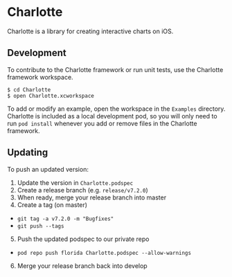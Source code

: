 # Charlotte

Charlotte is a library for creating interactive charts on iOS.

## Development
To contribute to the Charlotte framework or run unit tests, use the Charlotte framework workspace.
```
$ cd Charlotte
$ open Charlotte.xcworkspace
```
To add or modify an example, open the workspace in the `Examples` directory. Charlotte is included as a local development pod, so you will only need to run `pod install` whenever you add or remove files in the Charlotte framework.

## Updating
To push an updated version:

1. Update the version in `Charlotte.podspec`
2. Create a release branch (e.g. `release/v7.2.0`)
3. When ready, merge your release branch into master
4. Create a tag (on master)
- `git tag -a v7.2.0 -m "Bugfixes"`
- `git push --tags`
5. Push the updated podspec to our private repo
- `pod repo push florida Charlotte.podspec --allow-warnings`
6. Merge your release branch back into develop

